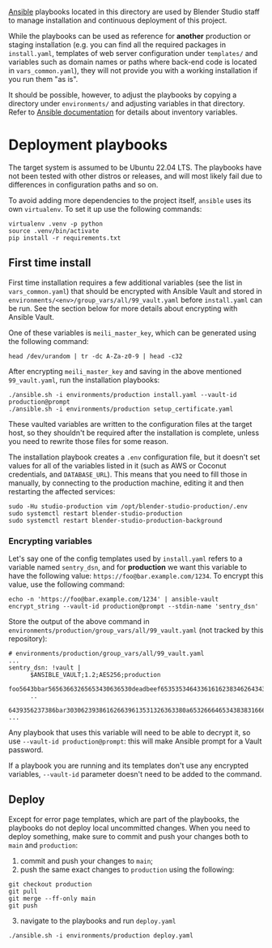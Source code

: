 [Ansible](https://docs.ansible.com/ansible/latest/index.html) playbooks located in this directory
are used by Blender Studio staff to manage installation and continuous deployment of this project.

While the playbooks can be used as reference for **another** production or staging installation
(e.g. you can find all the required packages in `install.yaml`, templates of web server configuration
under `templates/` and variables such as domain names or paths where back-end code is located in `vars_common.yaml`),
they will not provide you with a working installation if you run them "as is".

It should be possible, however, to adjust the playbooks by copying a directory under `environments/`
and adjusting variables in that directory.
Refer to [Ansible documentation](https://docs.ansible.com/ansible/latest/network/getting_started/first_inventory.html#build-your-inventory)
for details about inventory variables.

# Deployment playbooks

The target system is assumed to be Ubuntu 22.04 LTS.
The playbooks have not been tested with other distros or releases,
and will most likely fail due to differences in configuration paths and so on.

To avoid adding more dependencies to the project itself, `ansible` uses its own `virtualenv`.
To set it up use the following commands:

    virtualenv .venv -p python
    source .venv/bin/activate
    pip install -r requirements.txt

## First time install

First time installation requires a few additional variables (see the list in `vars_common.yaml`)
that should be encrypted with Ansible Vault and stored in `environments/<env>/group_vars/all/99_vault.yaml`
before `install.yaml` can be run.
See the section below for more details about encrypting with Ansible Vault.

One of these variables is `meili_master_key`, which can be generated using the following command:

    head /dev/urandom | tr -dc A-Za-z0-9 | head -c32

After encrypting `meili_master_key` and saving in the above mentioned `99_vault.yaml`,
run the installation playbooks:

    ./ansible.sh -i environments/production install.yaml --vault-id production@prompt
    ./ansible.sh -i environments/production setup_certificate.yaml

These vaulted variables are written to the configuration files at the target host,
so they shouldn't be required after the installation is complete,
unless you need to rewrite those files for some reason.

The installation playbook creates a `.env` configuration file, but it doesn't set values
for all of the variables listed in it (such as AWS or Coconut credentials, and `DATABASE_URL`).
This means that you need to fill those in manually, by connecting to the production machine,
editing it and then restarting the affected services:

    sudo -Hu studio-production vim /opt/blender-studio-production/.env
    sudo systemctl restart blender-studio-production
    sudo systemctl restart blender-studio-production-background

### Encrypting variables

Let's say one of the config templates used by `install.yaml` refers to a variable named `sentry_dsn`,
and for **production** we want this variable to have the following value: `https://foo@bar.example.com/1234`.
To encrypt this value, use the following command:

    echo -n 'https://foo@bar.example.com/1234' | ansible-vault encrypt_string --vault-id production@prompt --stdin-name 'sentry_dsn'

Store the output of the above command in `environments/production/group_vars/all/99_vault.yaml`
(not tracked by this repository):

```
# environments/production/group_vars/all/99_vault.yaml
...
sentry_dsn: !vault |
      $ANSIBLE_VAULT;1.2;AES256;production
      foo5643bbar56563663265653430636530deadbeef65353534643361616238346264343763356362
      ..
      6439356237386bar303062393861626639613531326363380a653266646534383831666364663964
...
```

Any playbook that uses this variable will need to be able to decrypt it,
so use `--vault-id production@prompt`: this will make Ansible prompt for a Vault password.

If a playbook you are running and its templates don't use any encrypted variables,
`--vault-id` parameter doesn't need to be added to the command.

## Deploy

Except for error page templates, which are part of the playbooks,
the playbooks do not deploy local uncommitted changes.
When you need to deploy something, make sure to commit and push your changes both to
`main` and `production`:

1. commit and push your changes to `main`;
2. push the same exact changes to `production` using the following:

```
git checkout production
git pull
git merge --ff-only main
git push
```

3. navigate to the playbooks and run `deploy.yaml`

```
./ansible.sh -i environments/production deploy.yaml
```

